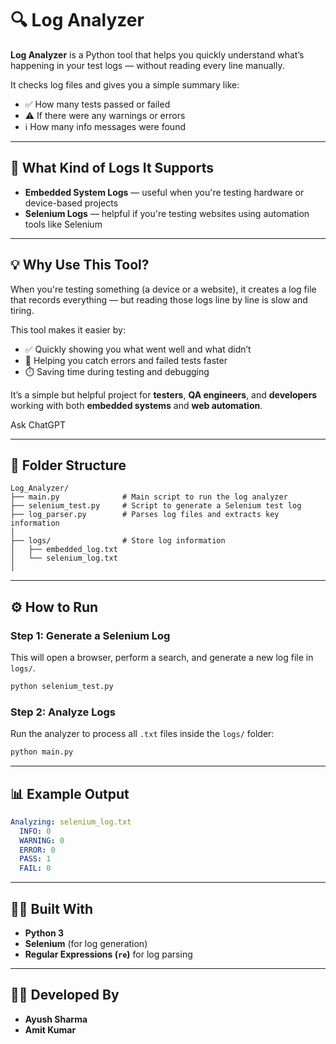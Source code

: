 # 🔍 Log Analyzer

**Log Analyzer** is a Python tool that helps you quickly understand what’s happening in your test logs — without reading every line manually.

It checks log files and gives you a simple summary like:

- ✅ How many tests passed or failed  
- ⚠️ If there were any warnings or errors  
- ℹ️ How many info messages were found  

---

## 🔧 What Kind of Logs It Supports

- **Embedded System Logs** — useful when you're testing hardware or device-based projects  
- **Selenium Logs** — helpful if you're testing websites using automation tools like Selenium  

---

## 💡 Why Use This Tool?

When you're testing something (a device or a website), it creates a log file that records everything — but reading those logs line by line is slow and tiring.

This tool makes it easier by:

- ✅ Quickly showing you what went well and what didn’t  
- 🚨 Helping you catch errors and failed tests faster  
- ⏱️ Saving time during testing and debugging  

It’s a simple but helpful project for **testers**, **QA engineers**, and **developers** working with both **embedded systems** and **web automation**.








Ask ChatGPT


---

## 📁 Folder Structure

```
Log_Analyzer/
├── main.py              # Main script to run the log analyzer
├── selenium_test.py     # Script to generate a Selenium test log
├── log_parser.py        # Parses log files and extracts key information
│
├── logs/                # Store log information
│   ├── embedded_log.txt
│   └── selenium_log.txt
│
```

---

## ⚙️ How to Run

### Step 1: Generate a Selenium Log

This will open a browser, perform a search, and generate a new log file in `logs/`.

```bash
python selenium_test.py
```

### Step 2: Analyze Logs

Run the analyzer to process all `.txt` files inside the `logs/` folder:

```bash
python main.py
```

---

## 📊 Example Output

```yaml
Analyzing: selenium_log.txt
  INFO: 0
  WARNING: 0
  ERROR: 0
  PASS: 1
  FAIL: 0
```

---



## 👨‍💻 Built With

- **Python 3**
- **Selenium** (for log generation)
- **Regular Expressions (`re`)** for log parsing

---

## 🙋‍♂️ Developed By

- **Ayush Sharma**  
- **Amit Kumar** 
